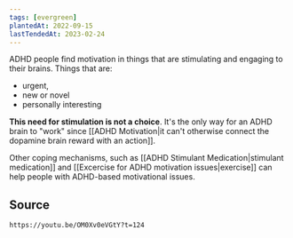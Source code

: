 ```yaml
---
tags: [evergreen]
plantedAt: 2022-09-15
lastTendedAt: 2023-02-24
---
```


ADHD people find motivation in things that are stimulating and engaging to their brains. Things that are:

* urgent,
* new or novel
* personally interesting

**This need for stimulation is not a choice**. It's the only way for an ADHD brain to "work" since [[ADHD Motivation|it can't otherwise connect the dopamine brain reward with an action]].

Other coping mechanisms, such as [[ADHD Stimulant Medication|stimulant medication]] and [[Excercise for ADHD motivation issues|exercise]] can help people with ADHD-based motivational issues.

## Source

```vid
https://youtu.be/OM0Xv0eVGtY?t=124
```
